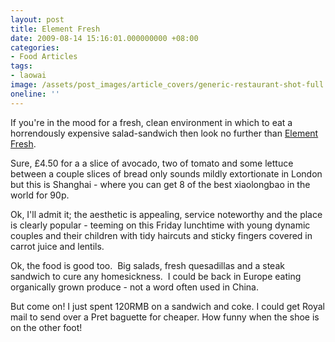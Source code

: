 ```yaml
---
layout: post
title: Element Fresh
date: 2009-08-14 15:16:01.000000000 +08:00
categories:
- Food Articles
tags:
- laowai
image: /assets/post_images/article_covers/generic-restaurant-shot-full.jpg
oneline: ''
---
```

If you're in the mood for a fresh, clean environment in which to eat a horrendously expensive salad-sandwich then look no further than <a href="http://www.elementfresh.com" target="_blank">Element Fresh</a>.

Sure, £4.50 for a a slice of avocado, two of tomato and some lettuce between a couple slices of bread only sounds mildly extortionate in London but this is Shanghai - where you can get 8 of the best xiaolongbao in the world for 90p.

Ok, I'll admit it; the aesthetic is appealing, service noteworthy and the place is clearly popular - teeming on this Friday lunchtime with young dynamic couples and their children with tidy haircuts and sticky fingers covered in carrot juice and lentils.

Ok, the food is good too.  Big salads, fresh quesadillas and a steak sandwich to cure any homesickness.  I could be back in Europe eating organically grown produce - not a word often used in China.

But come on! I just spent 120RMB on a sandwich and coke. I could get Royal mail to send over a Pret baguette for cheaper. How funny when the shoe is on the other foot!

